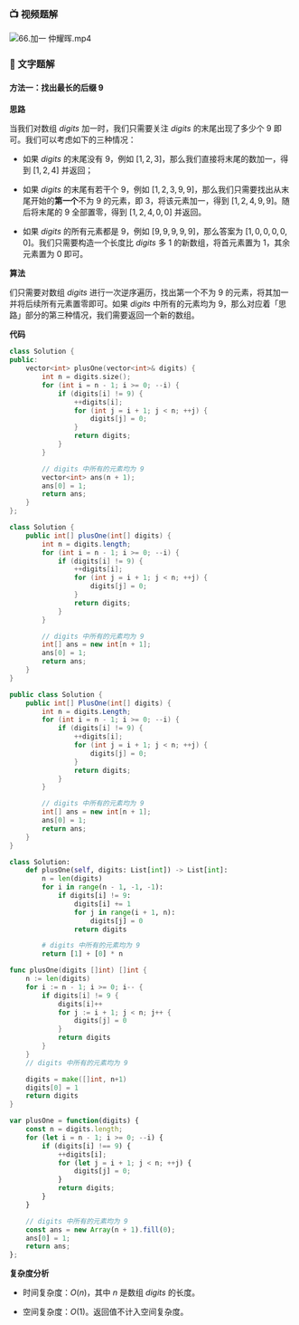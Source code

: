 ### 📺 视频题解  
![66.加一 仲耀晖.mp4](ba7febe1-adbb-46a6-be89-66add6332ad7)

### 📖 文字题解
#### 方法一：找出最长的后缀 $9$

**思路**

当我们对数组 $\textit{digits}$ 加一时，我们只需要关注 $\textit{digits}$ 的末尾出现了多少个 $9$ 即可。我们可以考虑如下的三种情况：

- 如果 $\textit{digits}$ 的末尾没有 $9$，例如 $[1, 2, 3]$，那么我们直接将末尾的数加一，得到 $[1, 2, 4]$ 并返回；

- 如果 $\textit{digits}$ 的末尾有若干个 $9$，例如 $[1, 2, 3, 9, 9]$，那么我们只需要找出从末尾开始的**第一个**不为 $9$ 的元素，即 $3$，将该元素加一，得到 $[1, 2, 4, 9, 9]$。随后将末尾的 $9$ 全部置零，得到 $[1, 2, 4, 0, 0]$ 并返回。

- 如果 $\textit{digits}$ 的所有元素都是 $9$，例如 $[9, 9, 9, 9, 9]$，那么答案为 $[1, 0, 0, 0, 0, 0]$。我们只需要构造一个长度比 $\textit{digits}$ 多 $1$ 的新数组，将首元素置为 $1$，其余元素置为 $0$ 即可。

**算法**

们只需要对数组 $\textit{digits}$ 进行一次逆序遍历，找出第一个不为 $9$ 的元素，将其加一并将后续所有元素置零即可。如果 $\textit{digits}$ 中所有的元素均为 $9$，那么对应着「思路」部分的第三种情况，我们需要返回一个新的数组。

**代码**

```C++ [sol1-C++]
class Solution {
public:
    vector<int> plusOne(vector<int>& digits) {
        int n = digits.size();
        for (int i = n - 1; i >= 0; --i) {
            if (digits[i] != 9) {
                ++digits[i];
                for (int j = i + 1; j < n; ++j) {
                    digits[j] = 0;
                }
                return digits;
            }
        }

        // digits 中所有的元素均为 9
        vector<int> ans(n + 1);
        ans[0] = 1;
        return ans;
    }
};
```

```Java [sol1-Java]
class Solution {
    public int[] plusOne(int[] digits) {
        int n = digits.length;
        for (int i = n - 1; i >= 0; --i) {
            if (digits[i] != 9) {
                ++digits[i];
                for (int j = i + 1; j < n; ++j) {
                    digits[j] = 0;
                }
                return digits;
            }
        }

        // digits 中所有的元素均为 9
        int[] ans = new int[n + 1];
        ans[0] = 1;
        return ans;
    }
}
```

```C# [sol1-C#]
public class Solution {
    public int[] PlusOne(int[] digits) {
        int n = digits.Length;
        for (int i = n - 1; i >= 0; --i) {
            if (digits[i] != 9) {
                ++digits[i];
                for (int j = i + 1; j < n; ++j) {
                    digits[j] = 0;
                }
                return digits;
            }
        }

        // digits 中所有的元素均为 9
        int[] ans = new int[n + 1];
        ans[0] = 1;
        return ans;
    }
}
```

```Python [sol1-Python3]
class Solution:
    def plusOne(self, digits: List[int]) -> List[int]:
        n = len(digits)
        for i in range(n - 1, -1, -1):
            if digits[i] != 9:
                digits[i] += 1
                for j in range(i + 1, n):
                    digits[j] = 0
                return digits

        # digits 中所有的元素均为 9
        return [1] + [0] * n
```

```go [sol1-Golang]
func plusOne(digits []int) []int {
    n := len(digits)
    for i := n - 1; i >= 0; i-- {
        if digits[i] != 9 {
            digits[i]++
            for j := i + 1; j < n; j++ {
                digits[j] = 0
            }
            return digits
        }
    }
    // digits 中所有的元素均为 9

    digits = make([]int, n+1)
    digits[0] = 1
    return digits
}
```

```JavaScript [sol1-JavaScript]
var plusOne = function(digits) {
    const n = digits.length;
    for (let i = n - 1; i >= 0; --i) {
        if (digits[i] !== 9) {
            ++digits[i];
            for (let j = i + 1; j < n; ++j) {
                digits[j] = 0;
            }
            return digits;
        }
    }

    // digits 中所有的元素均为 9
    const ans = new Array(n + 1).fill(0);
    ans[0] = 1;
    return ans;
};
```

**复杂度分析**

- 时间复杂度：$O(n)$，其中 $n$ 是数组 $\textit{digits}$ 的长度。

- 空间复杂度：$O(1)$。返回值不计入空间复杂度。